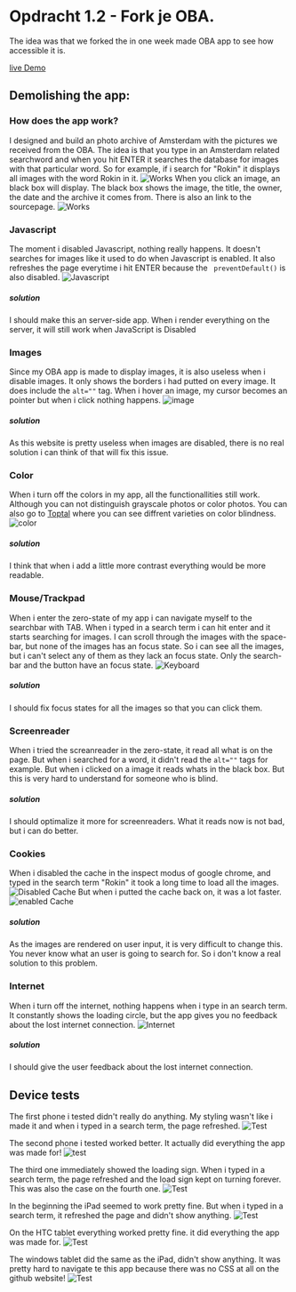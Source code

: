 # Opdracht 1.2 - Fork je OBA.
The idea was that we forked the in one week made OBA app to see how accessible it is.

[live Demo](https://japgroevemaker.github.io/browser-technologies/opdracht1/opdracht1.2/index.html)

## Demolishing the app:
### How does the app work?
I designed and build an photo archive of Amsterdam with the pictures we received from the OBA. The idea is that you type in an Amsterdam related searchword and when you hit ENTER it searches the database for images with that particular word. So for example, if i search for "Rokin" it displays all images with the word Rokin in it.
![Works](https://github.com/japgroevemaker/browser-technologies/blob/master/opdracht1/opdracht1.2/image/oba_work1.jpg)
When you click an image, an black box will display. The black box shows the image, the title, the owner, the date and the archive it comes from. There is also an link to the sourcepage.
![Works](https://github.com/japgroevemaker/browser-technologies/blob/master/opdracht1/opdracht1.2/image/oba_work2.jpg)

### Javascript
The moment i disabled Javascript, nothing really happens. It doesn't searches for images like it used to do when Javascript is enabled. It also refreshes the page everytime i hit ENTER because the ``` preventDefault()``` is also disabled.
![Javascript](https://github.com/japgroevemaker/browser-technologies/blob/master/opdracht1/opdracht1.2/image/oba_javascript.jpg)
##### solution
I should make this an server-side app. When i render everything on the server, it will still work when JavaScript is Disabled

### Images
Since my OBA app is made to display images, it is also useless when i disable images. It only shows the borders i had putted on every image. It does include the ```alt=""``` tag. When i hover an image, my cursor becomes an pointer but when i click nothing happens.
![image](https://github.com/japgroevemaker/browser-technologies/blob/master/opdracht1/opdracht1.2/image/oba_image.jpg)
##### solution
As this website is pretty useless when images are disabled, there is no real solution i can think of that will fix this issue.

### Color
When i turn off the colors in my app, all the functionallities still work. Although you can not distinguish grayscale photos or color photos. You can also go to [Toptal](https://www.toptal.com/designers/colorfilter?orig_uri=https://japgroevemaker.github.io/project1-quick-hack-prototype/index.html&process_type=protan) where you can see diffrent varieties on color blindness.
![color](https://github.com/japgroevemaker/browser-technologies/blob/master/opdracht1/opdracht1.2/image/OBA_color.jpg)
##### solution
I think that when i add a little more contrast everything would be more readable.

### Mouse/Trackpad
When i enter the zero-state of my app i can navigate myself to the searchbar with TAB. When i typed in a search term i can hit enter and it starts searching for images. I can scroll through the images with the space-bar, but none of the images has an focus state. So i can see all the images, but i can't select any of them as they lack an focus state. Only the search-bar and the button have an focus state.
![Keyboard](https://github.com/japgroevemaker/browser-technologies/blob/master/opdracht1/opdracht1.2/image/OBA-focus.jpg)
##### solution
I should fix focus states for all the images so that you can click them.

### Screenreader
When i tried the screanreader in the zero-state, it read all what is on the page. But when i searched for a word, it didn't read the ```alt=""``` tags for example. But when i clicked on a image it reads whats in the black box. But this is very hard to understand for someone who is blind.
##### solution
I should optimalize it more for screenreaders. What it reads now is not bad, but i can do better.

### Cookies
When i disabled the cache in the inspect modus of google chrome, and typed in the search term "Rokin" it took a long time to load all the images.
![Disabled Cache](https://github.com/japgroevemaker/browser-technologies/blob/master/opdracht1/opdracht1.2/image/OBA_cookies_off.jpg)
But when i putted the cache back on, it was a lot faster.
![enabled Cache](https://github.com/japgroevemaker/browser-technologies/blob/master/opdracht1/opdracht1.2/image/OBA_cookies_on.jpg)
##### solution
As the images are rendered on user input, it is very difficult to change this. You never know what an user is going to search for. So i don't know a real solution to this problem.

### Internet
When i turn off the internet, nothing happens when i type in an search term. It constantly shows the loading circle, but the app gives you no feedback about the lost internet connection.
![Internet](https://github.com/japgroevemaker/browser-technologies/blob/master/opdracht1.2/opdracht1.2/image/OBA_internet.jpg)
##### solution
I should give the user feedback about the lost internet connection.

## Device tests
The first phone i tested didn't really do anything. My styling wasn't like i made it and when i typed in a search term, the page refreshed.
![Test](https://github.com/japgroevemaker/browser-technologies/blob/master/opdracht1/opdracht1.2/image/phones&ipad.jpg)

The second phone i tested worked better. It actually did everything the app was made for!
![test](https://github.com/japgroevemaker/browser-technologies/blob/master/opdracht1/opdracht1.2/image/phones&ipad2.jpg)

The third one immediately showed the loading sign. When i typed in a search term, the page refreshed and the load sign kept on turning forever. This was also the case on the fourth one.
![Test](https://github.com/japgroevemaker/browser-technologies/blob/master/opdracht1/opdracht1.2/image/phones&ipad3.jpg)

In the beginning the iPad seemed to work pretty fine. But when i typed in a search term, it refreshed the page and didn't show anything.
![Test](https://github.com/japgroevemaker/browser-technologies/blob/master/opdracht1/opdracht1.2/image/phones&ipad4.jpg)

On the HTC tablet everything worked pretty fine. it did everything the app was made for.
![Test](https://github.com/japgroevemaker/browser-technologies/blob/master/opdracht1/opdracht1.2/image/phones&ipad5.jpg)

The windows tablet did the same as the iPad, didn't show anything. It was pretty hard to navigate te this app because there was no CSS at all on the github website!
![Test](https://github.com/japgroevemaker/browser-technologies/blob/master/opdracht1/opdracht1.2/image/phones&ipad6.jpg)
